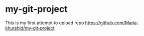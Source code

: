# my-git-project
 This is my first attempt to upload repo
https://github.com/Maria-khurshid/my-git-project
